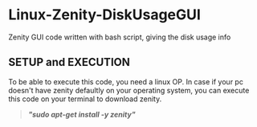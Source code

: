 # Linux-Zenity-DiskUsageGUI
Zenity GUI code written with bash script, giving the disk usage info

## SETUP and EXECUTION

To be able to execute this code, you need a linux OP.
In case if your pc doesn't have zenity defaultly on your operating system, you can execute this code on your terminal
to download zenity. <br />
> **_"sudo apt-get install -y zenity"_**
